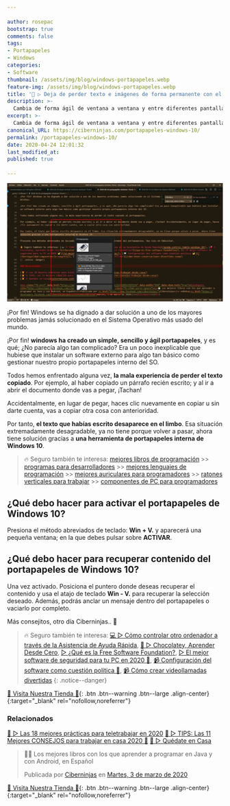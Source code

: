 ```yaml
---

author: rosepac
bootstrap: true
comments: false
tags:
- Portapapeles
- Windows
categories:
- Software
thumbnail: /assets/img/blog/windows-portapapeles.webp
feature-img: /assets/img/blog/windows-portapapeles.webp
title: '🥇 ▷ Deja de perder texto e imágenes de forma permanente con el portapapeles de Windows 10'
description: >-
  Cambia de forma ágil de ventana a ventana y entre diferentes pantallas de Windows 10.
excerpt: >-
  Cambia de forma ágil de ventana a ventana y entre diferentes pantallas de Windows 10.
canonical_URL: https://ciberninjas.com/portapapeles-windows-10/
permalink: /portapapeles-windows-10/
date: 2020-04-24 12:01:32
last_modified_at: 
published: true

---
```


![Deja de perder texto e imágenes de forma permanente con el portapapeles de Windows 10](/assets/img/blog/windows-portapapeles.webp "Deja de perder texto e imágenes de forma permanente con el portapapeles de Windows 10")

¡Por fin! Windows se ha dignado a dar solución a uno de los mayores problemas jamás solucionado en el Sistema Operativo más usado del mundo.

¡Por fin! **windows ha creado un simple, sencillo y ágil portapapeles**, y es qué; ¿No parecía algo tan complicado? Era un poco inexplicable que hubiese que instalar un software externo para algo tan básico como gestionar nuestro propio portapapeles interno del SO.

Todos hemos enfrentado alguna vez, **la mala experiencia de perder el texto copiado**. Por ejemplo, al haber copiado un párrafo recién escrito; y al ir a abrir el documento donde vas a pegar, ¡Tachan!

Accidentalmente, en lugar de pegar, haces clic nuevamente en copiar u sin darte cuenta, vas a copiar otra cosa con anterioridad.

Por tanto, **el texto que habías escrito desaparece en el limbo**. Esa situación extremadamente desagradable, ya no tiene porque volver a pasar, ahora tiene solución gracias a **una herramienta de portapapeles interna de Windows 10**.

> 🔥 Seguro también te interesa: [mejores libros de programación](/programar/) >> [programas para desarrolladores](/mejores-sistemas-operativos-para-hackear/) >> [mejores lenguajes de programación](/15-mejores-lenguajes-programacion/) >> [mejores auriculares para programadores](/auriculares-dise%C3%B1o/) >> [ratones verticales para trabajar](/teclados-ratones-dise%C3%B1o/) >> [componentes de PC para programadores](/ordenadores-componentes/)

## ¿Qué debo hacer para activar el portapapeles de Windows 10?

Presiona el método abreviados de teclado: **Win + V.** y aparecerá una pequeña ventana; en la que debes pulsar sobre **ACTIVAR**.

## ¿Qué debo hacer para recuperar contenido del portapapeles de Windows 10?

Una vez activado. Posiciona el puntero donde deseas recuperar el contenido y usa el atajo de teclado **Win - V.** para recuperar la selección deseado. Además, podrás anclar un mensaje dentro del portapapeles o vaciarlo por completo.

Más consejitos, otro día Ciberninjas.. 🤞

> 🔥 Seguro también te interesa: [💻 ▷ Cómo controlar otro ordenador a través de la Asistencia de Ayuda Rápida](/ayuda-control-remoto-windows-10/), [🍫 ▷ Chocolatey, Aprender Desde Cero](/chocolatey/), [▷ ¿Qué es la Free Software Foundation?](/que-es-free-software-foundation/), [▷ El mejor software de seguridad para tu PC en 2020 🔐](/el-mejor-software-de-seguridad-para-tu-pc/), [📹 Configuración del software como cuestión política 🔐](/ciberseguridad-comparecencia-congreso/), [📹 Cómo crear videollamadas divertidas](/cómo-tener-conversaciones-divertidas-zoom/)
{: .notice--danger}

[🎁 Visita Nuestra Tienda 🎁](https://www.amazon.es/shop/cibercursos){: .btn .btn--warning .btn--large .align-center}{:target="_blank" rel="nofollow,noreferrer"}

### Relacionados

[🥇 ▷ Las 18 mejores prácticas para teletrabajar en 2020](/mejores-practicas-trabajar-desde-casa/)
[🥇 ▷ TIPS: Las 11 Mejores CONSEJOS para trabajar en casa 2020 🏡](/mejores-consejos-trabajar-desde-casa/)
[🥇 ▷ Quédate en Casa](/alternativas-culturales-combatir-coronavirus/)

<div class="fb-post" data-href="https://www.facebook.com/ciberninjas/posts/1331109157075936" data-width="850" data-show-text="true"><blockquote cite="https://developers.facebook.com/ciberninjas/posts/1331109157075936" class="fb-xfbml-parse-ignore"><p>👨‍💻 Los mejores libros con los que aprender a programar en Java y con Android, en Español</p>Publicada por <a href="https://www.facebook.com/ciberninjas/">Ciberninjas</a> en&nbsp;<a href="https://developers.facebook.com/ciberninjas/posts/1331109157075936">Martes, 3 de marzo de 2020</a></blockquote></div>

[🎁 Visita Nuestra Tienda 🎁](https://www.amazon.es/shop/cibercursos){: .btn .btn--warning .btn--large .align-center}{:target="_blank" rel="nofollow,noreferrer"}